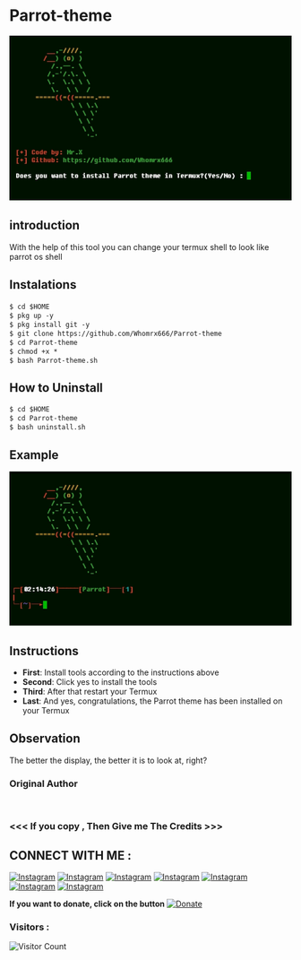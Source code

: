 # Parrot-theme
![Parrot-theme preview](Parrot-theme.jpg)

## introduction
With the help of this tool you can change your termux shell to look like parrot os shell

## Instalations
```
$ cd $HOME
$ pkg up -y
$ pkg install git -y
$ git clone https://github.com/Whomrx666/Parrot-theme 
$ cd Parrot-theme 
$ chmod +x *
$ bash Parrot-theme.sh
```
## How to Uninstall
```
$ cd $HOME
$ cd Parrot-theme
$ bash uninstall.sh
```

## Example

<img src="https://github.com/Whomrx666/Parrot-theme/blob/main/example.jpg">


## Instructions
- **First**: Install tools according to the instructions above
- **Second**: Click yes to install the tools
- **Third**: After that restart your Termux
- **Last**: And yes, congratulations, the Parrot theme has been installed on your Termux

## Observation
The better the display, the better it is to look at, right?
### Original Author
<a href="https://github.com/Whomrx666"><img src="https://img.shields.io/badge/Original-Author-brightgreen.svg" alt=""/></a>

### <<< If you copy , Then Give me The Credits >>>

## CONNECT WITH ME :

[![Instagram](https://img.shields.io/badge/WEBSITE-VISIT-yellow?style=for-the-badge&logo=blogger)](https://whomrxhackers.blogspot.com/)
[![Instagram](https://img.shields.io/badge/TWITTER-FOLLOW-red?style=for-the-badge&logo=x)](https://twitter.com/whomrx666)
[![Instagram](https://img.shields.io/badge/YOUTUBE-SUBSCRIBE-red?style=for-the-badge&logo=youtube)](https://youtube.com/@whomrx666)
[![Instagram](https://img.shields.io/badge/FACEBOOK-LIKE-red?style=for-the-badge&logo=facebook)](https://facebook.com/https://www.facebook.com/whomrx.666)
[![Instagram](https://img.shields.io/badge/TELEGRAM-CONNECT-red?style=for-the-badge&logo=telegram)](https://t.me/@Whomr_X)
[![Instagram](https://img.shields.io/badge/WHATSAPP-CONTACT-red?style=for-the-badge&logo=whatsapp)](https://wa.me/6287855190571)
[![Instagram](https://img.shields.io/badge/TIKTOK-FOLLOW-red?style=for-the-badge&logo=tiktok)](https://www.tiktok.com/@whomr.x)

**If you want to donate, click on the button**
<a href="https://saweria.co/whomrx"><img title="Donate" src="https://img.shields.io/badge/Donate-Parrot theme-yellow?style=for-the-badge&logo=github"></a>

### Visitors :
![Visitor Count](https://profile-counter.glitch.me/Whomrx666/count.svg)